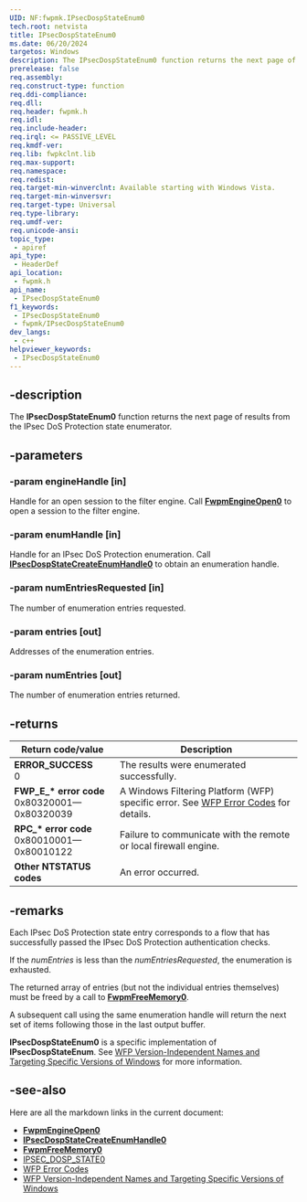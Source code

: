 ```yaml
---
UID: NF:fwpmk.IPsecDospStateEnum0
tech.root: netvista
title: IPsecDospStateEnum0
ms.date: 06/20/2024
targetos: Windows
description: The IPsecDospStateEnum0 function returns the next page of results from the IPsec DoS Protection state enumerator.
prerelease: false
req.assembly: 
req.construct-type: function
req.ddi-compliance: 
req.dll: 
req.header: fwpmk.h
req.idl: 
req.include-header: 
req.irql: <= PASSIVE_LEVEL
req.kmdf-ver: 
req.lib: fwpkclnt.lib
req.max-support: 
req.namespace: 
req.redist: 
req.target-min-winverclnt: Available starting with Windows Vista.
req.target-min-winversvr: 
req.target-type: Universal
req.type-library: 
req.umdf-ver: 
req.unicode-ansi: 
topic_type:
 - apiref
api_type:
 - HeaderDef
api_location:
 - fwpmk.h
api_name:
 - IPsecDospStateEnum0
f1_keywords:
 - IPsecDospStateEnum0
 - fwpmk/IPsecDospStateEnum0
dev_langs:
 - c++
helpviewer_keywords:
 - IPsecDospStateEnum0
---
```


## -description

The **IPsecDospStateEnum0** function returns the next page of results from the IPsec DoS Protection state enumerator.

## -parameters

### -param engineHandle [in]

Handle for an open session to the filter engine. Call **[FwpmEngineOpen0](nf-fwpmk-fwpmengineopen0.md)** to open a session to the filter engine.

### -param enumHandle [in]

Handle for an IPsec DoS Protection enumeration. Call **[IPsecDospStateCreateEnumHandle0](nf-fwpmk-ipsecdospstatecreateenumhandle0.md)** to obtain an enumeration handle.

### -param numEntriesRequested [in]

The number of enumeration entries requested.

### -param entries [out]

Addresses of the enumeration entries.

### -param numEntries [out]

The number of enumeration entries returned.

## -returns

| Return code/value | Description |
|---|---|
| **ERROR_SUCCESS**<br>0 | The results were enumerated successfully. |
| **FWP_E_\* error code**<br>0x80320001—0x80320039 | A Windows Filtering Platform (WFP) specific error. See [WFP Error Codes](/windows/win32/fwp/wfp-error-codes) for details. |
| **RPC_\* error code**<br>0x80010001—0x80010122 | Failure to communicate with the remote or local firewall engine. |
| **Other NTSTATUS codes** | An error occurred. |

## -remarks

Each IPsec DoS Protection state entry corresponds to a flow that has successfully passed the IPsec DoS Protection authentication checks.

If the *numEntries* is less than the *numEntriesRequested*, the enumeration is exhausted.

The returned array of entries (but not the individual entries themselves) must be freed by a call to **[FwpmFreeMemory0](nf-fwpmk-fwpmfreememory0.md)**.

A subsequent call using the same enumeration handle will return the next set of items following those in the last output buffer.

**IPsecDospStateEnum0** is a specific implementation of **IPsecDospStateEnum**. See [WFP Version-Independent Names and Targeting Specific Versions of Windows](/windows/desktop/FWP/wfp-version-independent-names-and-targeting-specific-versions-of-windows) for more information.

## -see-also

Here are all the markdown links in the current document:

- **[FwpmEngineOpen0](nf-fwpmk-fwpmengineopen0.md)**
- **[IPsecDospStateCreateEnumHandle0](nf-fwpmk-ipsecdospstatecreateenumhandle0.md)**
- **[FwpmFreeMemory0](nf-fwpmk-fwpmfreememory0.md)**
- [IPSEC_DOSP_STATE0](/windows/desktop/api/ipsectypes/ns-ipsectypes-ipsec_dosp_state0)
- [WFP Error Codes](/windows/win32/fwp/wfp-error-codes)
- [WFP Version-Independent Names and Targeting Specific Versions of Windows](/windows/desktop/FWP/wfp-version-independent-names-and-targeting-specific-versions-of-windows)
